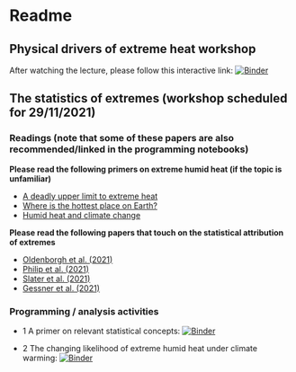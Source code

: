 # Readme 

## Physical drivers of extreme heat workshop
After watching the lecture, please follow this interactive link: [![Binder](https://mybinder.org/badge_logo.svg)](https://mybinder.org/v2/gh/climatom/xclimtwin/HEAD?labpath=Heat%20Detectives.ipynb)

## The statistics of extremes (workshop scheduled for 29/11/2021)

### Readings (note that some of these papers are also recommended/linked in the programming notebooks)
**Please read the following primers on extreme humid heat (if the topic is unfamiliar)**
- [A deadly upper limit to extreme heat](https://theconversation.com/global-warming-now-pushing-heat-into-territory-humans-cannot-tolerate-138343)
- [Where is the hottest place on Earth?](https://drive.google.com/file/d/1nL0L8owZXXnxiinZ4hoUBVPIJFUt4HE_/view?usp=sharing) 
- [Humid heat and climate change](https://journals.sagepub.com/doi/10.1177/0309133318776490) 

**Please read the following papers that touch on the statistical attribution of extremes**

- [Oldenborgh et al. (2021)](https://link.springer.com/article/10.1007/s10584-021-03071-7)
- [Philip et al. (2021)](https://ascmo.copernicus.org/articles/6/177/2020/)
- [Slater et al. (2021)](https://hess.copernicus.org/articles/25/3897/2021/)
- [Gessner et al. (2021)](https://journals.ametsoc.org/view/journals/clim/34/16/JCLI-D-20-0916.1.xml) 

### Programming / analysis activities

- 1 A primer on relevant statistical concepts: [![Binder](https://mybinder.org/badge_logo.svg)](https://mybinder.org/v2/gh/climatom/xclimtwin/HEAD?labpath=Statistics%20Primer.ipynb)

- 2 The changing likelihood of extreme humid heat under climate warming: [![Binder](https://mybinder.org/badge_logo.svg)](https://mybinder.org/v2/gh/climatom/xclimtwin/HEAD?labpath=Extreme%20heat.ipynb)



